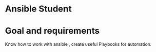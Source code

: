 # Ansible Student

# Goal and requirements
Know how to work with ansible , create useful Playbooks for automation.


